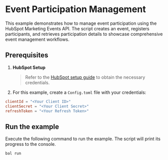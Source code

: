 # Event Participation Management

This example demonstrates how to manage event participation using the HubSpot Marketing Events API. The script creates an event, registers participants, and retrieves participation details to showcase comprehensive event management workflows.

## Prerequisites

1. **HubSpot Setup**
   > Refer to the [HubSpot setup guide](https://central.ballerina.io/ballerinax/hubspot.marketing.events/latest#setup-guide) to obtain the necessary credentials.

2. For this example, create a `Config.toml` file with your credentials:

```toml
clientId = "<Your Client ID>"
clientSecret = "<Your Client Secret>"
refreshToken = "<Your Refresh Token>"
```

## Run the example

Execute the following command to run the example. The script will print its progress to the console.

```shell
bal run
```
